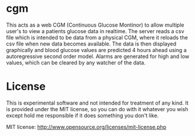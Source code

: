 cgm
===
This acts as a web CGM (Continuous Glucose Montinor) to allow multiple user's to view a patients glucose data in realtime.
The server reads a csv file which is intended to be data from a physical CGM, where it reloads the csv file when new data
becomes available.  The data is then displayed graphically and blood glucose values are predicted 4 hours ahead using a autoregressive 
second order model.  Alarms are generated for high and low values, which can be cleared by any watcher of the data.


License
===
This is experimental software and not intended for treatment of any kind. It is provided under the MIT license, so you can do with it whatever you wish except hold me responsible if it does something you don't like.

MIT license: http://www.opensource.org/licenses/mit-license.php

